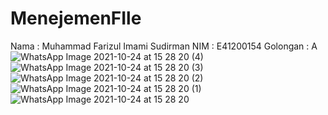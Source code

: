 # MenejemenFIle
Nama      : Muhammad Farizul Imami Sudirman
NIM       : E41200154
Golongan  : A
![WhatsApp Image 2021-10-24 at 15 28 20 (4)](https://user-images.githubusercontent.com/80681007/138586434-52b00dce-b91a-4877-84b5-4295fef90426.jpeg)
![WhatsApp Image 2021-10-24 at 15 28 20 (3)](https://user-images.githubusercontent.com/80681007/138586435-00d86fc6-8807-4420-acd3-112155fd5517.jpeg)
![WhatsApp Image 2021-10-24 at 15 28 20 (2)](https://user-images.githubusercontent.com/80681007/138586437-4851938b-a5eb-4a34-9732-4f9f35235a0d.jpeg)
![WhatsApp Image 2021-10-24 at 15 28 20 (1)](https://user-images.githubusercontent.com/80681007/138586438-c3771024-c485-4f55-9d3e-97465bfafa02.jpeg)
![WhatsApp Image 2021-10-24 at 15 28 20](https://user-images.githubusercontent.com/80681007/138586439-d2769e9c-5693-4670-9f6d-8c40e3990a20.jpeg)
